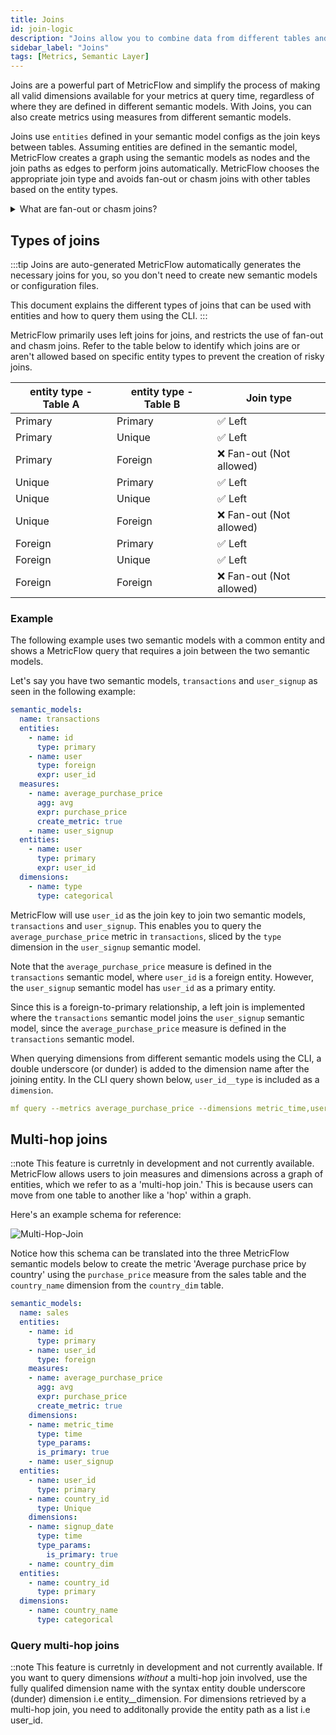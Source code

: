 ```yaml
---
title: Joins
id: join-logic
description: "Joins allow you to combine data from different tables and create new metrics"
sidebar_label: "Joins"
tags: [Metrics, Semantic Layer]
---
```


Joins are a powerful part of MetricFlow and simplify the process of making all valid dimensions available for your metrics at query time, regardless of where they are defined in different semantic models. With Joins, you can also create metrics using measures from different semantic models.

Joins use `entities` defined in your semantic model configs as the join keys between tables. Assuming entities are defined in the semantic model, MetricFlow creates a graph using the semantic models as nodes and the join paths as edges to perform joins automatically. MetricFlow chooses the appropriate join type and avoids fan-out or chasm joins with other tables based on the entity types.

<details>
  <summary>What are fan-out or chasm joins?</summary>
  <div>
    <div>&mdash; Fan-out joins are when one row in a table is joined to multiple rows in another table, resulting in more output rows than input rows.<br /><br />
    &mdash; Chasm joins are when two tables have a many-to-many relationship through an intermediate table, and the join results in duplicate or missing data. </div>
  </div>
</details>


## Types of joins

:::tip Joins are auto-generated
MetricFlow automatically generates the necessary joins for you, so you don't need to create new semantic models or configuration files.

This document explains the different types of joins that can be used with entities and how to query them using the CLI.
:::

MetricFlow primarily uses left joins for joins, and restricts the use of fan-out and chasm joins. Refer to the table below to identify which joins are or aren't allowed based on specific entity types to prevent the creation of risky joins.

| entity type - Table A | entity type - Table B | Join type            |
|---------------------------|---------------------------|----------------------|
| Primary                   | Primary                   | ✅ Left                 |
| Primary                   | Unique                    | ✅ Left                 |
| Primary                   | Foreign                   | ❌ Fan-out (Not allowed) |
| Unique                    | Primary                   | ✅ Left                 |
| Unique                    | Unique                    | ✅ Left                 |
| Unique                    | Foreign                   | ❌ Fan-out (Not allowed) |
| Foreign                   | Primary                   | ✅ Left                 |
| Foreign                   | Unique                    | ✅ Left                 |
| Foreign                   | Foreign                   | ❌ Fan-out (Not allowed) |   

### Example

The following example uses two semantic models with a common entity and shows a MetricFlow query that requires a join between the two semantic models. 

Let's say you have two semantic models, `transactions` and `user_signup` as seen in the following example: 

```yaml
semantic_models:
  name: transactions
  entities:
    - name: id
      type: primary
    - name: user
      type: foreign
      expr: user_id
  measures:
    - name: average_purchase_price
      agg: avg
      expr: purchase_price
      create_metric: true
    - name: user_signup
  entities:
    - name: user
      type: primary
      expr: user_id
  dimensions:
    - name: type
      type: categorical
```

MetricFlow will use `user_id` as the join key to join two semantic models, `transactions` and `user_signup`. This enables you to query the `average_purchase_price` metric in `transactions`, sliced by the `type` dimension in the `user_signup` semantic model.

Note that the `average_purchase_price` measure is defined in the `transactions` semantic model, where `user_id` is a foreign entity. However, the `user_signup` semantic model has `user_id` as a primary entity. 

Since this is a foreign-to-primary relationship, a left join is implemented where the `transactions` semantic model joins the `user_signup` semantic model, since the `average_purchase_price` measure is defined in the `transactions` semantic model.

When querying dimensions from different semantic models using the CLI, a double underscore (or dunder) is added to the dimension name after the joining entity. In the CLI query shown below, `user_id__type` is included as a `dimension`.

```yaml 
mf query --metrics average_purchase_price --dimensions metric_time,user_id__type 
```

## Multi-hop joins
::note This feature is curretnly in development and not currently available. 
MetricFlow allows users to join measures and dimensions across a graph of entities, which we refer to as a 'multi-hop join.' This is because users can move from one table to another like a 'hop' within a graph.

Here's an example schema for reference:

![Multi-Hop-Join](/img/docs/building-a-dbt-project/multihop-diagram.png)

Notice how this schema can be translated into the three MetricFlow semantic models below to create the metric 'Average purchase price by country' using the `purchase_price` measure from the sales table and the `country_name` dimension from the `country_dim` table.

```yaml
semantic_models:
  name: sales
  entities:
    - name: id
      type: primary
    - name: user_id
      type: foreign
	measures:
    - name: average_purchase_price
      agg: avg
      expr: purchase_price
      create_metric: true
	dimensions:
    - name: metric_time
      type: time
      type_params:
      is_primary: true
    - name: user_signup
  entities:
    - name: user_id
      type: primary
    - name: country_id
      type: Unique
	dimensions:
    - name: signup_date
      type: time
      type_params:
        is_primary: true
    - name: country_dim
  entities:
    - name: country_id
      type: primary
  dimensions:
    - name: country_name
      type: categorical
```

### Query multi-hop joins
::note This feature is curretnly in development and not currently available. 
If you want to query dimensions _without_ a multi-hop join involved, use the fully qualifed dimension name with the syntax entity double underscore (dunder) dimension i.e entity__dimension. For dimensions retrieved by a multi-hop join, you need to additonally provide the entity path as a list i.e user_id.
